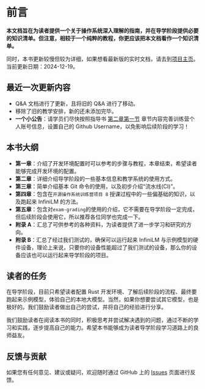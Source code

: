 # 前言

**本文档旨在为读者提供一个关于操作系统深入理解的指南，并在导学阶段提供必要的知识清单。但注意，相较于一个纯粹的教程，你更应该把本文档看作一个知识清单。**

同时，本书更新较慢但较为详细，如果想看最新版的实时文档，请去到[项目主页](https://github.com/LearningInfiniTensor)。当前更新日期：2024-12-19。

## 最近一次更新内容

- Q&A 文档进行了更新，且将旧的 Q&A 进行了移动。
- 移除了旧的教学安排，新的还未添加完毕。
- **一个小公告**：请学员们尽快按照指导书 [第二章第一节](./ch2-01.md#个人信息管理) 章节内容完善训练营个人账号信息，设置自己的 Github Username，以免影响后续阶段的学习！

## 本书大纲

- **第一章**：介绍了开发环境配置时可以参考的步骤与教程，本章结束，希望读者能够完成开发环境的配置。
- **第二章**：详细介绍导学阶段的一些基本信息和教学系统的使用方式。
- **第三章**：简单介绍基本 Git 命令的使用，以及初步介绍“流水线(CI)”。
- **第四章**：包含在`开源操作系统训练营项目 8` 授课过程中的一些偏基础的知识，以及跑起来 InfiniLM 的方法。
- **第五章**：包含对`exam-grading`的使用的介绍，它不需要在导学阶段一定完成，但后续阶段会使用它，所以推荐各位同学也完成一下。
- **附录 A**：汇总了可供参考的各种资料，为读者提供了进一步学习和研究的方向。
- **附录 B**：汇总了经过我们测试的，确保可以运行起来 InfiniLM 与示例模型的硬件设备，理论上来说，只要你的设备性能超过了我们测试的设备，那么你的设备应该也可以运行起来导学阶段的项目。

## 读者的任务

在导学阶段，目前只希望读者配置 Rust 开发环境、了解后续阶段的流程、最终要跑起来示例模型，体验自己的本地大模型。当然，如果你想要尝试其它模型，也是极好的。我们鼓励读者做出自己的尝试，并将自己的经验进行分享。

我们鼓励读者在阅读本书的同时，积极思考并尝试解决遇到的问题，通过不断的学习和实践，逐步提高自己的能力。希望本书能够成为读者导学阶段学习道路上的良师益友。

## 反馈与贡献

如果您有任何意见、建议或疑问，欢迎随时通过 GitHub 上的 [Issues](https://github.com/17999824wyj/InfiniTensor-camp-book-stage0/issues) 页面进行反馈。
